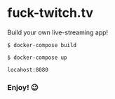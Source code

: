 # fuck-twitch.tv
Build your own live-streaming app!

```
$ docker-compose build
```

```
$ docker-compose up
```

`locahost:8080`

### Enjoy! 😉
